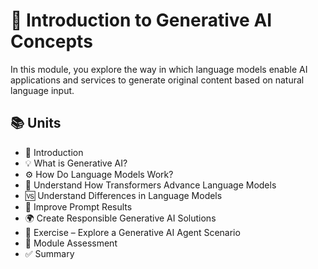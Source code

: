 # 🤖 Introduction to Generative AI Concepts

In this module, you explore the way in which language models enable AI applications and services to generate original content based on natural language input.

## 📚 Units
- 📝 Introduction  
- 💡 What is Generative AI?  
- ⚙️ How Do Language Models Work?  
- 🔀 Understand How Transformers Advance Language Models  
- 🆚 Understand Differences in Language Models  
- 🎯 Improve Prompt Results  
- 🌍 Create Responsible Generative AI Solutions  
- 🧪 Exercise – Explore a Generative AI Agent Scenario  
- 📝 Module Assessment  
- ✅ Summary
